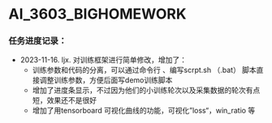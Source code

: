 # AI_3603_BIGHOMEWORK



### 任务进度记录：

- 2023-11-16. ljx. 对训练框架进行简单修改，增加了：
  - 训练参数和代码的分离，可以通过命令行 、编写scrpt.sh （.bat） 脚本直接调整训练参数，方便后面写demo训练脚本
  - 增加了进度条显示，不过因为他们的小训练轮次以及采集数据的轮次有点短，效果还不是很好
  - 增加了用tensorboard 可视化曲线的功能，可视化”loss“，win_ratio 等

